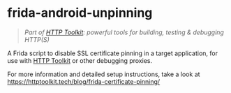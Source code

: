 # frida-android-unpinning

> _Part of [HTTP Toolkit](https://httptoolkit.tech/android): powerful tools for building, testing & debugging HTTP(S)_

A Frida script to disable SSL certificate pinning in a target application, for use with [HTTP Toolkit](https://httptoolkit.tech/android) or other debugging proxies.

For more information and detailed setup instructions, take a look at https://httptoolkit.tech/blog/frida-certificate-pinning/
